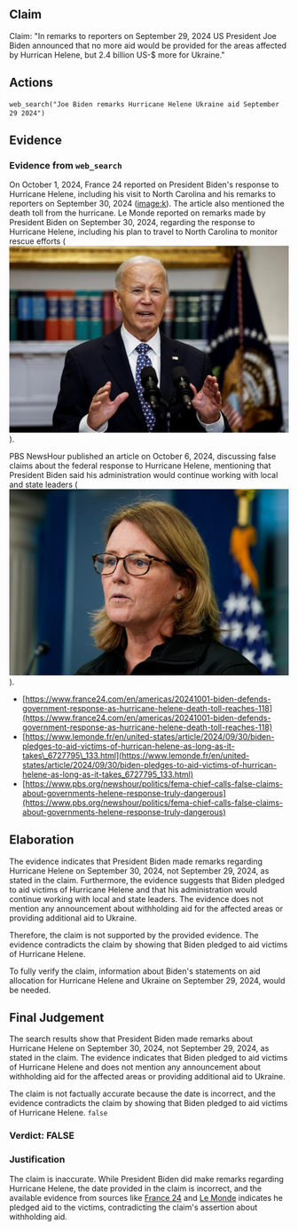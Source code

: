 ## Claim
Claim: "In remarks to reporters on September 29, 2024 US President Joe Biden announced that no more aid would be provided for the areas affected by Hurrican Helene, but 2.4 billion US-$ more for Ukraine."

## Actions
```
web_search("Joe Biden remarks Hurricane Helene Ukraine aid September 29 2024")
```

## Evidence
### Evidence from `web_search`
On October 1, 2024, France 24 reported on President Biden's response to Hurricane Helene, including his visit to North Carolina and his remarks to reporters on September 30, 2024 (<image:k>). The article also mentioned the death toll from the hurricane. Le Monde reported on remarks made by President Biden on September 30, 2024, regarding the response to Hurricane Helene, including his plan to travel to North Carolina to monitor rescue efforts (![image 13899](media/2025-08-31_19-58-1756670312-378316.jpg)).

PBS NewsHour published an article on October 6, 2024, discussing false claims about the federal response to Hurricane Helene, mentioning that President Biden said his administration would continue working with local and state leaders (![image 13900](media/2025-08-31_19-58-1756670321-763476.jpg)).

*   [https://www.france24.com/en/americas/20241001-biden-defends-government-response-as-hurricane-helene-death-toll-reaches-118](https://www.france24.com/en/americas/20241001-biden-defends-government-response-as-hurricane-helene-death-toll-reaches-118)
*   [https://www.lemonde.fr/en/united-states/article/2024/09/30/biden-pledges-to-aid-victims-of-hurrican-helene-as-long-as-it-takes\_6727795\_133.html](https://www.lemonde.fr/en/united-states/article/2024/09/30/biden-pledges-to-aid-victims-of-hurrican-helene-as-long-as-it-takes_6727795_133.html)
*   [https://www.pbs.org/newshour/politics/fema-chief-calls-false-claims-about-governments-helene-response-truly-dangerous](https://www.pbs.org/newshour/politics/fema-chief-calls-false-claims-about-governments-helene-response-truly-dangerous)


## Elaboration
The evidence indicates that President Biden made remarks regarding Hurricane Helene on September 30, 2024, not September 29, 2024, as stated in the claim. Furthermore, the evidence suggests that Biden pledged to aid victims of Hurricane Helene and that his administration would continue working with local and state leaders. The evidence does not mention any announcement about withholding aid for the affected areas or providing additional aid to Ukraine.

Therefore, the claim is not supported by the provided evidence. The evidence contradicts the claim by showing that Biden pledged to aid victims of Hurricane Helene.

To fully verify the claim, information about Biden's statements on aid allocation for Hurricane Helene and Ukraine on September 29, 2024, would be needed.


## Final Judgement
The search results show that President Biden made remarks about Hurricane Helene on September 30, 2024, not September 29, 2024, as stated in the claim. The evidence indicates that Biden pledged to aid victims of Hurricane Helene and does not mention any announcement about withholding aid for the affected areas or providing additional aid to Ukraine.

The claim is not factually accurate because the date is incorrect, and the evidence contradicts the claim by showing that Biden pledged to aid victims of Hurricane Helene. `false`


### Verdict: FALSE

### Justification
The claim is inaccurate. While President Biden did make remarks regarding Hurricane Helene, the date provided in the claim is incorrect, and the available evidence from sources like [France 24](https://www.france24.com/en/americas/20241001-biden-defends-government-response-as-hurricane-helene-death-toll-reaches-118) and [Le Monde](https://www.lemonde.fr/en/united-states/article/2024/09/30/biden-pledges-to-aid-victims-of-hurrican-helene-as-long-as-it-takes_6727795_133.html) indicates he pledged aid to the victims, contradicting the claim's assertion about withholding aid.
